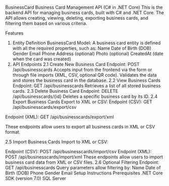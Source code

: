 BusinessCard
Business Card Management API (C# in .NET Core)
This is the backend API for managing business cards, built with C# and .NET Core. The API allows creating, viewing, deleting, exporting business cards, and filtering them based on various criteria.

Features
1. Entity Definition
BusinessCard Model: A business card entity is defined with all the required properties, such as:
Name
Date of Birth (DOB)
Gender
Email
Phone
Address (optional)
Photo (optional)
CreatedAt (date when the card was created)
2. API Endpoints
2.1 Create New Business Card
Endpoint: POST /api/businesscards
Accepts input from the frontend via the form or through file imports (XML, CSV, optional QR code).
Validates the data and stores the business card in the database.
2.2 View Business Cards
Endpoint: GET /api/businesscards
Retrieves a list of all stored business cards.
2.3 Delete Business Card
Endpoint: DELETE /api/businesscards/{id}
Deletes a specific business card by its ID.
2.4 Export Business Cards
Export to XML or CSV:
Endpoint (CSV): GET /api/businesscards/export/csv

Endpoint (XML): GET /api/businesscards/export/xml

These endpoints allow users to export all business cards in XML or CSV format.

2.5 Import Business Cards
Import to XML or CSV:

Endpoint (CSV): POST /api/businesscards/import/csv
Endpoint (XML): POST /api/businesscards/import/xml These endpoints allow users to import business card data from XML or CSV files.
2.6 Optional Filtering
Endpoint: GET /api/businesscards
Query parameters allow filtering by:
Name
Date of Birth (DOB)
Phone
Gender
Email
Setup Instructions
Prerequisites
.NET Core SDK (version 7.0)
SQL Server
